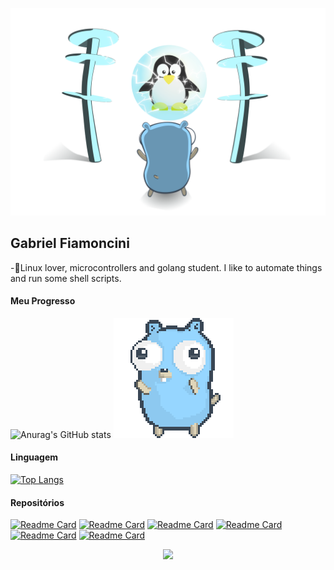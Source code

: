 ![Logo](https://github.com/GFiamoncini/GFiamoncini/blob/main/power-to-the-linux.svg)
## Gabriel Fiamoncini   
-🐧Linux lover, microcontrollers and golang student. I like to automate things and run some shell scripts.
#### Meu Progresso 
![Anurag's GitHub stats](https://github-readme-stats.vercel.app/api?username=gfiamoncini&show_icons=true&theme=dark) ![](https://github.com/GFiamoncini/GFiamoncini/blob/main/gopher-dance-long-3x.gif)
#### Linguagem
[![Top Langs](https://github-readme-stats.vercel.app/api/top-langs/?username=gfiamoncini&theme=dark)]() 
#### Repositórios
[![Readme Card](https://github-readme-stats.vercel.app/api/pin/?username=gfiamoncini&icons=true&theme=dark&repo=GracefulShutdown)](https://github.com/GFiamoncini/GracefulShutdown.git) [![Readme Card](https://github-readme-stats.vercel.app/api/pin/?username=gfiamoncini&icons=true&theme=dark&repo=RabbitMQ)](https://github.com/GFiamoncini/RabbitMQ.git) [![Readme Card](https://github-readme-stats.vercel.app/api/pin/?username=gfiamoncini&icons=true&theme=dark&repo=CotacaoDolar)](https://github.com/GFiamoncini/CotacaoDolar.git)
[![Readme Card](https://github-readme-stats.vercel.app/api/pin/?username=gfiamoncini&icons=true&theme=dark&repo=UploadFile)](https://github.com/GFiamoncini/UploadFile.git) [![Readme Card](https://github-readme-stats.vercel.app/api/pin/?username=gfiamoncini&icons=true&theme=dark&repo=BuscaCep)](https://github.com/GFiamoncini/BuscaCep.git) 
[![Readme Card](https://github-readme-stats.vercel.app/api/pin/?username=gfiamoncini&icons=true&theme=dark&repo=RateLimiter)](https://github.com/GFiamoncini/RateLimiter.git) 
<p align="center">
  <img src="https://profile-counter.glitch.me/gfiamoncini/count.svg" />
</p>



